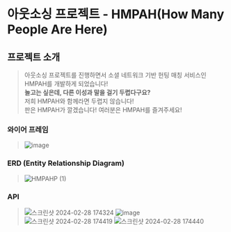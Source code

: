 # 아웃소싱 프로젝트 - HMPAH(How Many People Are Here)
## 프로젝트 소개
>아웃소싱 프로젝트를 진행하면서 소셜 네트워크 기반 헌팅 매칭 서비스인 HMPAH를 개발하게 되었습니다!<br>
>**놀고는 싶은데, 다른 이성과 말을 걸기 두렵다구요?**<br>
>저희 HMPAH와 함께라면 두렵지 않습니다!<br>
>판은 HMPAH가 깔겠습니다! 여러분은 HMPAH를 즐겨주세요!<br>

### 와이어 프레임
>![image](https://github.com/noeyodeel/HMPAH/assets/54929479/a7510c12-5029-4041-a41a-de6ac690e1cc)

### ERD (Entity Relationship Diagram)
>![HMPAHP (1)](https://github.com/noeyodeel/HMPAH/assets/54929479/d23de800-47c7-4668-8d18-3d8f398d388d)

### API
>![스크린샷 2024-02-28 174324](https://github.com/noeyodeel/HMPAH/assets/54929479/2c736bf9-8902-4943-8087-24420431906e)
>![image](https://github.com/noeyodeel/HMPAH/assets/54929479/3e742186-0361-4731-80da-717d9d23249a)
>![스크린샷 2024-02-28 174419](https://github.com/noeyodeel/HMPAH/assets/54929479/cef0e336-f045-4b32-8652-f5a7868d7f15)
>![스크린샷 2024-02-28 174440](https://github.com/noeyodeel/HMPAH/assets/54929479/d6bdceda-3139-472a-9036-b013f9aa1603)
